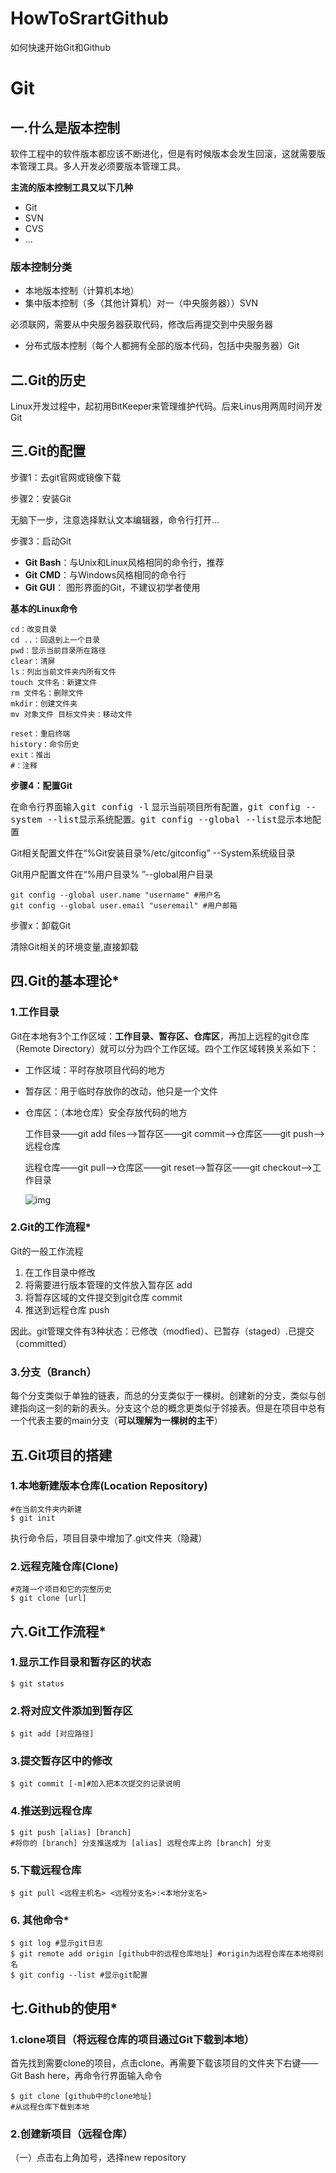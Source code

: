 # HowToSrartGithub
如何快速开始Git和Github

# Git

## 一.什么是版本控制

软件工程中的软件版本都应该不断进化，但是有时候版本会发生回滚，这就需要版本管理工具。多人开发必须要版本管理工具。

**主流的版本控制工具又以下几种**

- Git
- SVN
- CVS
- ...

### 版本控制分类

- 本地版本控制（计算机本地）
- 集中版本控制（多（其他计算机）对一（中央服务器））SVN

必须联网，需要从中央服务器获取代码，修改后再提交到中央服务器

-  分布式版本控制（每个人都拥有全部的版本代码，包括中央服务器）Git

## 二.Git的历史

Linux开发过程中，起初用BitKeeper来管理维护代码。后来Linus用两周时间开发Git

## 三.Git的配置

步骤1：去git官网或镜像下载

步骤2：安装Git

无脑下一步，注意选择默认文本编辑器，命令行打开...

步骤3：启动Git

- **Git Bash**：与Unix和Linux风格相同的命令行，推荐
- **Git CMD**：与Windows风格相同的命令行
- **Git GUI**： 图形界面的Git，不建议初学者使用

**基本的Linux命令**

~~~ shell
cd：改变目录
cd ..：回退到上一个目录
pwd：显示当前目录所在路径
clear：清屏
ls：列出当前文件夹内所有文件
touch 文件名：新建文件
rm 文件名：删除文件
mkdir：创建文件夹
mv 对象文件 目标文件夹：移动文件

reset：重启终端
history：命令历史
exit：推出
#：注释
~~~

**步骤4：配置Git**

在命令行界面输入<kbd>git config -l</kbd> 显示当前项目所有配置，<kbd>git config --system --list</kbd>显示系统配置。<kbd>git config --global --list</kbd>显示本地配置

Git相关配置文件在“%Git安装目录%/etc/gitconfig” --System系统级目录

Git用户配置文件在“%用户目录% ”--global用户目录

~~~ shell
git config --global user.name "username" #用户名
git config --global user.email "useremail" #用户邮箱
~~~

步骤x：卸载Git

清除Git相关的环境变量,直接卸载

## 四.Git的基本理论\*

### 1.工作目录

Git在本地有3个工作区域：**工作目录、暂存区、仓库区**，再加上远程的git仓库（Remote Directory）就可以分为四个工作区域。四个工作区域转换关系如下：



- 工作区域：平时存放项目代码的地方

- 暂存区：用于临时存放你的改动，他只是一个文件

- 仓库区：（本地仓库）安全存放代码的地方

  工作目录——git add files-->暂存区——git commit-->仓库区——git push-->远程仓库

  远程仓库——git pull-->仓库区——git reset-->暂存区——git checkout-->工作目录

  ![img](F:\KonwledgeBase\1352126739_7909.jpg)

### 2.Git的工作流程\*

Git的一般工作流程

1. 在工作目录中修改
2. 将需要进行版本管理的文件放入暂存区 add
3. 将暂存区域的文件提交到git仓库 commit
4. 推送到远程仓库 push

因此。git管理文件有3种状态：已修改（modfied）、已暂存（staged）.已提交（committed）

### 3.分支（Branch）

每个分支类似于单独的链表，而总的分支类似于一棵树。创建新的分支，类似与创建指向这一刻的新的表头。分支这个总的概念更类似于邻接表。但是在项目中总有一个代表主要的main分支（**可以理解为一棵树的主干**）

## 五.Git项目的搭建

### 1.本地新建版本仓库(Location Repository)

~~~ shell
#在当前文件夹内新建
$ git init
~~~

执行命令后，项目目录中增加了.git文件夹（隐藏）

### 2.远程克隆仓库(Clone)

~~~ shell
#克隆一个项目和它的完整历史
$ git clone [url]
~~~

## 六.Git工作流程\*

### 1.显示工作目录和暂存区的状态

~~~ shell
$ git status
~~~

### 2.将对应文件添加到暂存区

~~~ shell
$ git add [对应路径]
~~~

### 3.提交暂存区中的修改

~~~ shell
$ git commit [-m]#加入把本次提交的记录说明
~~~

### 4.推送到远程仓库

~~~ shell
$ git push [alias] [branch]
#将你的 [branch] 分支推送成为 [alias] 远程仓库上的 [branch] 分支
~~~

### 5.下载远程仓库

~~~ shell
$ git pull <远程主机名> <远程分支名>:<本地分支名>
~~~



### 6. 其他命令\*

~~~ shell
$ git log #显示git日志
$ git remote add origin [github中的远程仓库地址] #origin为远程仓库在本地得别名
$ git config --list #显示git配置
~~~



## 七.Github的使用\*

### 1.clone项目（将远程仓库的项目通过Git下载到本地）

首先找到需要clone的项目，点击clone。再需要下载该项目的文件夹下右键——Git Bash here，再命令行界面输入命令

~~~ shell
$ git clone [github中的clone地址]
#从远程仓库下载到本地
~~~

### 2.创建新项目（远程仓库）

（一）点击右上角加号，选择new repository

